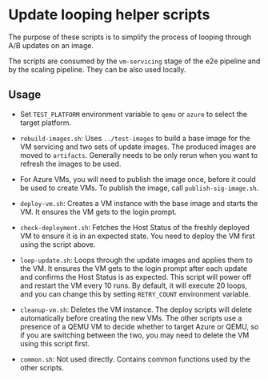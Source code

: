 # Update looping helper scripts

The purpose of these scripts is to simplify the process of looping through A/B
updates on an image.

The scripts are consumed by the `vm-servicing` stage of the e2e pipeline and by
the scaling pipeline. They can be also used locally.

## Usage

- Set `TEST_PLATFORM` environment variable to `qemu` or `azure` to select the
  target platform.

- `rebuild-images.sh`: Uses `../test-images` to build a base image for the VM
  servicing and two sets of update images. The produced images are moved to
  `artifacts`. Generally needs to be only rerun when you want to refresh the
  images to be used.
  
- For Azure VMs, you will need to publish the image once, before it could be
  used to create VMs. To publish the image, call `publish-sig-image.sh`.

- `deploy-vm.sh`: Creates a VM instance with the base image and starts the VM.
  It ensures the VM gets to the login prompt.

- `check-deployment.sh`: Fetches the Host Status of the freshly deployed VM to
  ensure it is in an expected state. You need to deploy the VM first using the
  script above.

- `loop-update.sh`: Loops through the update images and applies them to the VM.
  It ensures the VM gets to the login prompt after each update and confirms the
  Host Status is as expected. This script will power off and restart the VM
  every 10 runs. By default, it will execute 20 loops, and you can change this
  by setting `RETRY_COUNT` environment variable.

- `cleanup-vm.sh`: Deletes the VM instance. The deploy scripts will delete
  automatically before creating the new VMs. The other scripts use a presence of
  a QEMU VM to decide whether to target Azure or QEMU, so if you are switching
  between the two, you may need to delete the VM using this script first.

- `common.sh`: Not used directly. Contains common functions used by the other
  scripts.
